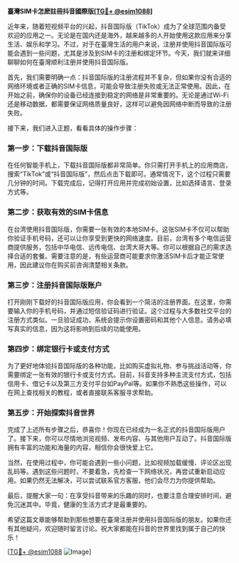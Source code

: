 **臺灣SIM卡怎麽註冊抖音國際版[[TG💪+ @esim1088](https://t.me/s/esim1088)]**

近年来，随着短视频平台的兴起，抖音国际版（TikTok）成为了全球范围内备受欢迎的应用之一。无论是在国内还是海外，越来越多的人开始使用这款应用来分享生活、娱乐和学习。不过，对于在臺灣生活的用户来说，注册并使用抖音国际版可能会遇到一些问题，尤其是涉及到SIM卡的注册和绑定环节。今天，我们就来详细聊聊如何在臺灣顺利注册并使用抖音国际版。

首先，我们需要明确一点：抖音国际版的注册流程并不复杂，但如果你没有合适的网络环境或者正确的SIM卡信息，可能会导致注册失败或无法正常使用。因此，在开始之前，确保你的设备已经连接到稳定的网络是非常重要的。无论是通过Wi-Fi还是移动数据，都需要保证网络质量良好，这样可以避免因网络中断而导致的注册失败。

接下来，我们进入正题，看看具体的操作步骤：

### 第一步：下载抖音国际版

在任何智能手机上，下载抖音国际版都非常简单。你只需打开手机上的应用商店，搜索“TikTok”或“抖音国际版”，然后点击下载即可。通常情况下，这个过程只需要几分钟的时间。下载完成后，记得打开应用并完成初始设置，比如选择语言、登录方式等。

### 第二步：获取有效的SIM卡信息

在台湾使用抖音国际版，你需要一张有效的本地SIM卡。这张SIM卡不仅可以帮助你验证手机号码，还可以让你享受到更快的网络速度。目前，台湾有多个电信运营商提供服务，包括中华电信、远传电信、台湾大哥大等。你可以根据自己的需求选择合适的套餐。需要注意的是，有些运营商可能要求你激活SIM卡后才能正常使用，因此建议你在购买前咨询清楚相关条款。

### 第三步：注册抖音国际版账户

打开刚刚下载好的抖音国际版应用，你会看到一个简洁的注册界面。在这里，你需要输入你的手机号码，并通过短信验证码进行验证。这个过程与大多数社交平台的注册方式类似。一旦验证成功，系统会提示你设置密码和其他个人信息。请务必填写真实的信息，因为这将影响到后续的功能使用。

### 第四步：绑定银行卡或支付方式

为了更好地体验抖音国际版的各种功能，比如购买虚拟礼物、参与挑战活动等，你需要绑定一张有效的银行卡或支付方式。目前，抖音支持多种主流支付方式，包括信用卡、借记卡以及第三方支付平台如PayPal等。如果你不熟悉这些操作，可以在网上查找相关的教程，或者直接联系客服寻求帮助。

### 第五步：开始探索抖音世界

完成了上述所有步骤之后，恭喜你！你现在已经成为一名正式的抖音国际版用户了。接下来，你可以尽情地浏览视频、发布内容、与其他用户互动了。抖音国际版拥有丰富的功能和海量的内容，相信你会很快爱上它。

当然，在使用过程中，你可能会遇到一些小问题，比如视频加载缓慢、评论区出现乱码等。遇到这些问题时，不要着急，先检查一下网络状况，再尝试重新启动应用。如果仍然无法解决，可以尝试联系官方客服，他们会尽力为你提供帮助。

最后，提醒大家一句：在享受抖音带来的乐趣的同时，也要注意合理安排时间，避免沉迷其中。毕竟，健康的生活方式才是最重要的。

希望这篇文章能够帮助到那些想要在臺灣注册并使用抖音国际版的朋友。如果你还有其他疑问，欢迎随时留言讨论。祝大家都能在抖音的世界里找到属于自己的快乐！

[[TG💪+ @esim1088](https://t.me/s/esim1088) ![Image](https://i.postimg.cc/4NQfJmqS/Snipaste-2025-05-13-00-14-12.png)]